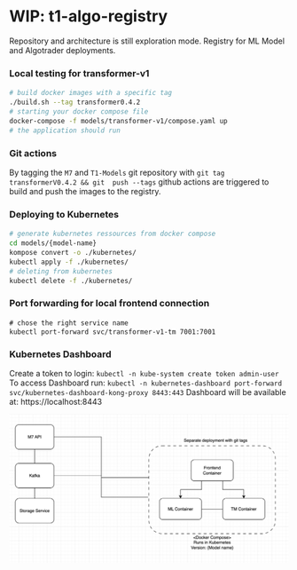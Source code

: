 # WIP: t1-algo-registry
Repository and architecture is still exploration mode.
Registry for ML Model and Algotrader deployments.


### Local testing for transformer-v1
```sh
# build docker images with a specific tag
./build.sh --tag transformer0.4.2 
# starting your docker compose file
docker-compose -f models/transformer-v1/compose.yaml up
# the application should run
```

### Git actions
By tagging the `M7` and `T1-Models` git repository with `git tag transformerV0.4.2 && git  push --tags` github actions are triggered to build and push the images to the registry.

### Deploying to Kubernetes
```sh
# generate kubernetes ressources from docker compose
cd models/{model-name}
kompose convert -o ./kubernetes/
kubectl apply -f ./kubernetes/
# deleting from kubernetes
kubectl delete -f ./kubernetes/
```

### Port forwarding for local frontend connection
```ssh
# chose the right service name
kubectl port-forward svc/transformer-v1-tm 7001:7001
```

### Kubernetes Dashboard
Create a token to login: `kubectl -n kube-system create token admin-user`
To access Dashboard run:
  `kubectl -n kubernetes-dashboard port-forward svc/kubernetes-dashboard-kong-proxy 8443:443`
Dashboard will be available at: https://localhost:8443

![Architecture](docs/architecture.png)